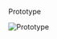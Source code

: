 Prototype

![Prototype](https://i0.wp.com/blog.getmagic.com/wp-content/uploads/2017/05/time-management-tools-4-1-e1510005810248.jpg?w=626)
